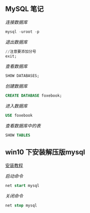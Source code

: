 ## MySQL 笔记

*连接数据库*

```sql
mysql -uroot -p
```

*退出数据库*

```sql
//注意要添加分号
exit;
```

*查看数据库*

```sql
SHOW DATABASES;
```

*创建数据库*

```sql
CREATE DATABASE foxebook;
```

*进入数据库*

```sql
USE foxebook
```

*查看数据库中的表*

```sql
SHOW TABLES
```

## win10 下安装解压版mysql

[安装教程](http://www.cnblogs.com/tongy0/p/6739188.html)

*启动命令*

```sql
net start mysql
```

*关闭命令*

```sql
net stop mysql
```










